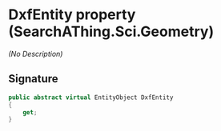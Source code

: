# DxfEntity property (SearchAThing.Sci.Geometry)
_(No Description)_

## Signature
```csharp
public abstract virtual EntityObject DxfEntity
{
    get;
}
```
